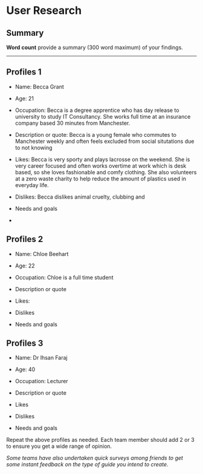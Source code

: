# User Research

## Summary

**Word count** provide a summary (300 word maximum) of your findings.

---

## Profiles 1

- Name: Becca Grant  

- Age: 21

- Occupation: Becca is a degree apprentice who has day release to university to study IT Consultancy. She works full time at an insurance company based 30 minutes from Manchester. 

- Description or quote: Becca is a young female who commutes to Manchester weekly and often feels excluded from social situtations due to not knowing 

- Likes: Becca is very sporty and plays lacrosse on the weekend. She is very career focused and often works overtime at work which is desk based, so she loves fashionable and comfy clothing. She also volunteers at a zero waste charity to help reduce the amount of plastics used in everyday life. 

- Dislikes: Becca dislikes animal cruelty, clubbing and  

- Needs and goals
- 
## Profiles 2

- Name: Chloe Beehart 

- Age: 22

- Occupation: Chloe is a full time student

- Description or quote

- Likes: 

- Dislikes

- Needs and goals

## Profiles 3

- Name: Dr Ihsan Faraj 

- Age: 40

- Occupation: Lecturer

- Description or quote

- Likes

- Dislikes

- Needs and goals



<!--This can be deleted prior to submission -->

Repeat the above profiles as needed. Each team member should add 2 or 3 to ensure you get a wide range of opinion.

_Some teams have also undertaken quick surveys among friends to get some instant feedback on the type of guide you intend to create_.
